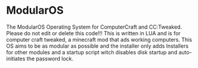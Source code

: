 # ModularOS
The ModularOS Operating System for ComputerCraft and CC:Tweaked. 
Please do not edit or delete this code!!!
This is written in LUA and is for computer craft tweaked, a minecraft mod that ads working computers. This OS aims to be as modular as possible and the installer only adds Installers for other modules and a startup script witch disables disk startup and auto-initiates the password lock.
